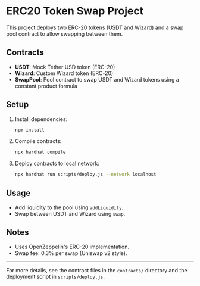# ERC20 Token Swap Project

This project deploys two ERC-20 tokens (USDT and Wizard) and a swap pool contract to allow swapping between them.

## Contracts

- **USDT**: Mock Tether USD token (ERC-20)
- **Wizard**: Custom Wizard token (ERC-20)
- **SwapPool**: Pool contract to swap USDT and Wizard tokens using a constant product formula

## Setup

1. Install dependencies:
   ```bash
   npm install
   ```
2. Compile contracts:
   ```bash
   npx hardhat compile
   ```
3. Deploy contracts to local network:
   ```bash
   npx hardhat run scripts/deploy.js --network localhost
   ```

## Usage

- Add liquidity to the pool using `addLiquidity`.
- Swap between USDT and Wizard using `swap`.

## Notes

- Uses OpenZeppelin's ERC-20 implementation.
- Swap fee: 0.3% per swap (Uniswap v2 style).

---

For more details, see the contract files in the `contracts/` directory and the deployment script in `scripts/deploy.js`.
